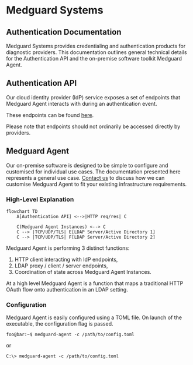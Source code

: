 # Medguard Systems

## Authentication Documentation
Medguard Systems provides credentialing and authentication products for
diagnostic providers.  This documentation outlines general technical
details for the Authentication API and the on-premise software
toolkit Medguard Agent.

## Authentication API
Our cloud identity provider (IdP) service exposes a set of endpoints
that Medguard Agent interacts with during an authentication event.

These endpoints can be found [here](https://www.google.com).

Please note that endpoints should not ordinarily be accessed directly
by providers.

## Medguard Agent
Our on-premise software is designed to be simple to configure and
customised for individual use cases. The documentation presented here
represents a general use case. [Contact
us](https://www.medguard.io/#contact-us-section) to discuss how we can
customise Medguard Agent to fit your existing infrastructure
requirements.


### High-Level Explanation

```mermaid
flowchart TD
    A[Authentication API] <-->|HTTP req/res| C

    C(Medguard Agent Instances) <--> C
    C --> |TCP/UDP/TLS| E[LDAP Server/Active Directory 1]
    C --> |TCP/UDP/TLS| F[LDAP Server/Active Directory 2]
```

Medguard Agent is performing 3 distinct functions:
1. HTTP client interacting with IdP endpoints,
2. LDAP proxy / client / server endpoints,
3. Coordination of state across Medguard Agent Instances.

At a high level Medguard Agent is a function that maps a traditional
HTTP OAuth flow onto authentication in an LDAP setting.


### Configuration

Medguard Agent is easily configured using a TOML file.
On launch of the executable, the configuration flag is passed.


```console
foo@bar:~$ medguard-agent -c /path/to/config.toml
```

or

```console
C:\> medguard-agent -c /path/to/config.toml
```

